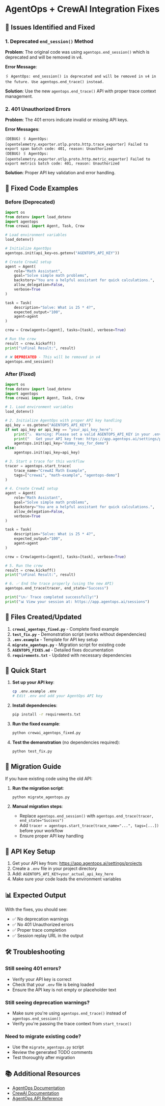 # AgentOps + CrewAI Integration Fixes

## 🚨 Issues Identified and Fixed

### 1. Deprecated `end_session()` Method

**Problem**: The original code was using `agentops.end_session()` which is deprecated and will be removed in v4.

**Error Message**:
```
🖇 AgentOps: end_session() is deprecated and will be removed in v4 in the future. Use agentops.end_trace() instead.
```

**Solution**: Use the new `agentops.end_trace()` API with proper trace context management.

### 2. 401 Unauthorized Errors

**Problem**: The 401 errors indicate invalid or missing API keys.

**Error Messages**:
```
(DEBUG) 🖇 AgentOps: [opentelemetry.exporter.otlp.proto.http.trace_exporter] Failed to export span batch code: 401, reason: Unauthorized
(DEBUG) 🖇 AgentOps: [opentelemetry.exporter.otlp.proto.http.metric_exporter] Failed to export metrics batch code: 401, reason: Unauthorized
```

**Solution**: Proper API key validation and error handling.

## 🔧 Fixed Code Examples

### Before (Deprecated)
```python
import os
from dotenv import load_dotenv
import agentops
from crewai import Agent, Task, Crew

# Load environment variables
load_dotenv()

# Initialize AgentOps
agentops.init(api_key=os.getenv("AGENTOPS_API_KEY"))

# Create CrewAI setup
agent = Agent(
    role="Math Assistant",
    goal="Solve simple math problems",
    backstory="You are a helpful assistant for quick calculations.",
    allow_delegation=False,
    verbose=True
)

task = Task(
    description="Solve: What is 25 * 4?",
    expected_output="100",
    agent=agent
)

crew = Crew(agents=[agent], tasks=[task], verbose=True)

# Run the crew
result = crew.kickoff()
print("\nFinal Result:", result)

# ❌ DEPRECATED - This will be removed in v4
agentops.end_session()
```

### After (Fixed)
```python
import os
from dotenv import load_dotenv
import agentops
from crewai import Agent, Task, Crew

# 1. Load environment variables
load_dotenv()

# 2. Initialize AgentOps with proper API key handling
api_key = os.getenv("AGENTOPS_API_KEY")
if not api_key or api_key == "your_api_key_here":
    print("⚠️  Warning: Please set a valid AGENTOPS_API_KEY in your .env file")
    print("   Get your API key from: https://app.agentops.ai/settings/projects")
    agentops.init(api_key="dummy_key_for_demo")
else:
    agentops.init(api_key=api_key)

# 3. Start a trace for this workflow
tracer = agentops.start_trace(
    trace_name="CrewAI Math Example", 
    tags=["crewai", "math-example", "agentops-demo"]
)

# 4. Create CrewAI setup
agent = Agent(
    role="Math Assistant",
    goal="Solve simple math problems",
    backstory="You are a helpful assistant for quick calculations.",
    allow_delegation=False,
    verbose=True
)

task = Task(
    description="Solve: What is 25 * 4?",
    expected_output="100",
    agent=agent
)

crew = Crew(agents=[agent], tasks=[task], verbose=True)

# 5. Run the crew
result = crew.kickoff()
print("\nFinal Result:", result)

# 6. ✅ End the trace properly (using the new API)
agentops.end_trace(tracer, end_state="Success")

print("\n✅ Trace completed successfully!")
print("📊 View your session at: https://app.agentops.ai/sessions")
```

## 📁 Files Created/Updated

1. **`crewai_agentops_fixed.py`** - Complete fixed example
2. **`test_fix.py`** - Demonstration script (works without dependencies)
3. **`.env.example`** - Template for API key setup
4. **`migrate_agentops.py`** - Migration script for existing code
5. **`AGENTOPS_FIXES.md`** - Detailed fixes documentation
6. **`requirements.txt`** - Updated with necessary dependencies

## 🚀 Quick Start

1. **Set up your API key**:
   ```bash
   cp .env.example .env
   # Edit .env and add your AgentOps API key
   ```

2. **Install dependencies**:
   ```bash
   pip install -r requirements.txt
   ```

3. **Run the fixed example**:
   ```bash
   python crewai_agentops_fixed.py
   ```

4. **Test the demonstration** (no dependencies required):
   ```bash
   python test_fix.py
   ```

## 🔄 Migration Guide

If you have existing code using the old API:

1. **Run the migration script**:
   ```bash
   python migrate_agentops.py
   ```

2. **Manual migration steps**:
   - Replace `agentops.end_session()` with `agentops.end_trace(tracer, end_state="Success")`
   - Add `tracer = agentops.start_trace(trace_name="...", tags=[...])` before your workflow
   - Ensure proper API key handling

## 🔑 API Key Setup

1. Get your API key from: https://app.agentops.ai/settings/projects
2. Create a `.env` file in your project directory
3. Add: `AGENTOPS_API_KEY=your_actual_api_key_here`
4. Make sure your code loads the environment variables

## 📊 Expected Output

With the fixes, you should see:
- ✅ No deprecation warnings
- ✅ No 401 Unauthorized errors
- ✅ Proper trace completion
- ✅ Session replay URL in the output

## 🛠️ Troubleshooting

### Still seeing 401 errors?
- Verify your API key is correct
- Check that your `.env` file is being loaded
- Ensure the API key is not empty or placeholder text

### Still seeing deprecation warnings?
- Make sure you're using `agentops.end_trace()` instead of `agentops.end_session()`
- Verify you're passing the trace context from `start_trace()`

### Need to migrate existing code?
- Use the `migrate_agentops.py` script
- Review the generated TODO comments
- Test thoroughly after migration

## 📚 Additional Resources

- [AgentOps Documentation](https://docs.agentops.ai/)
- [CrewAI Documentation](https://docs.crewai.com/)
- [AgentOps API Reference](https://docs.agentops.ai/reference)